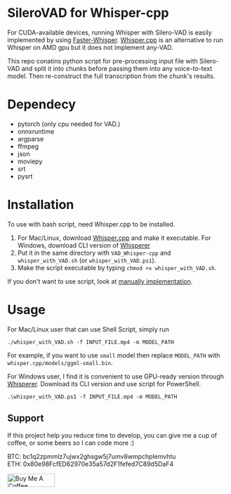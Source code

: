 # SileroVAD for Whisper-cpp

For CUDA-available devices, running Whisper with Silero-VAD is easily implemented by using [Faster-Whisper](https://github.com/guillaumekln/faster-whisper). [Whisper.cpp](https://github.com/ggerganov/whisper.cpp) is an alternative to run Whisper on AMD gpu but it does not implement any-VAD. 

This repo conatins python script for pre-processing input file with Silero-VAD and split it into chunks before passing them into any voice-to-text model. Then re-construct the full transcription from the chunk's results.  

# Dependecy
- pytorch (only cpu needed for VAD.)
- onnxruntime
- argparse
- ffmpeg
- json
- moviepy
- srt
- pysrt

# Installation
To use with bash script, need Whisper.cpp to be installed.
1) For Mac/Linux, download [Whisper.cpp](https://github.com/ggerganov/whisper.cpp) and make it executable. For Windows, download CLI version of [Whisperer](https://github.com/tigros/Whisperer)
2) Put it in the same directory with `VAD_Whisper-cpp` and `whisper_with_VAD.sh` (or `whisper_with_VAD.ps1`).
3) Make the script executable by typing `chmod +x whisper_with_VAD.sh`.

If you don't want to use script, look at [manually implementation](https://github.com/JRWSP/SileroVAD_for_Whisper-cpp/tree/main/VAD_Whisper-cpp).

# Usage
 For Mac/Linux user that can use Shell Script, simply run
   ```
./whisper_with_VAD.sh -f INPUT_FILE.mp4 -m MODEL_PATH
   ```
For example, if you want to use `small` model then replace `MODEL_PATH` with `whisper.cpp/models/ggml-small.bin`.

 For Windows user, I find it is convenient to use GPU-ready version through [Whisperer](https://github.com/tigros/Whisperer). Download its CLI version and use script for PowerShell.
 ```
.\whisper_with_VAD.ps1 -f INPUT_FILE.mp4 -m MODEL_PATH
 ```
## Support
If this project help you reduce time to develop, you can give me a cup of coffee, or some beers so I can code more :)

BTC: bc1q2zpmmlz7ujwx2ghsgw5j7umv8wmpchplemvhtu <br>
ETH: 0x80e98FcfED62970e35a57d2F1fefed7C89d5DaF4

<a href="https://www.buymeacoffee.com/jrwsp" target="_blank"><img src="https://cdn.buymeacoffee.com/buttons/v2/default-yellow.png" alt="Buy Me A Coffee" style="height: 30px !important;width: 108px !important;" ></a>
